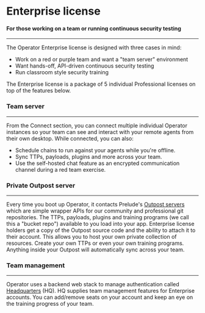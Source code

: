 # Enterprise license

#### For those working on a team or running continuous security testing

---

The Operator Enterprise license is designed with three cases in mind:
- Work on a red or purple team and want a "team server" environment
- Want hands-off, API-driven continuous security testing
- Run classroom style security training

The Enterprise license is a package of 5 individual Professional licenses on top of the features below.

### Team server

---

From the Connect section, you can connect multiple individual Operator instances so your team can 
see and interact with your remote agents from their own desktop. While connected, you can also:

- Schedule chains to run against your agents while you're offline. 
- Sync TTPs, payloads, plugins and more across your team.
- Use the self-hosted chat feature as an encrypted communication channel during a red team exercise.

### Private Outpost server

---

Every time you boot up Operator, it contacts Prelude's [Outpost servers](https://feed.prelude.org/p/a-drop-in-the-bucket)
which are simple wrapper APIs for our community and professional git repositories. The TTPs, payloads, plugins and training 
programs (we call this a "bucket repo") available to you load into your app. Enterprise license holders 
get a copy of the Outpost source code and the ability to attach it to their account. This allows you to host your own private
collection of resources. Create your own TTPs or even your own training programs. Anything inside your Outpost 
will automatically sync across your team.

### Team management

---

Operator uses a backend web stack to manage authentication called [Headquarters](https://portal.prelude.org) (HQ).
HQ supplies team management features for Enterprise accounts. You can add/remove seats on your account and keep an eye on the 
training progress of your team.
